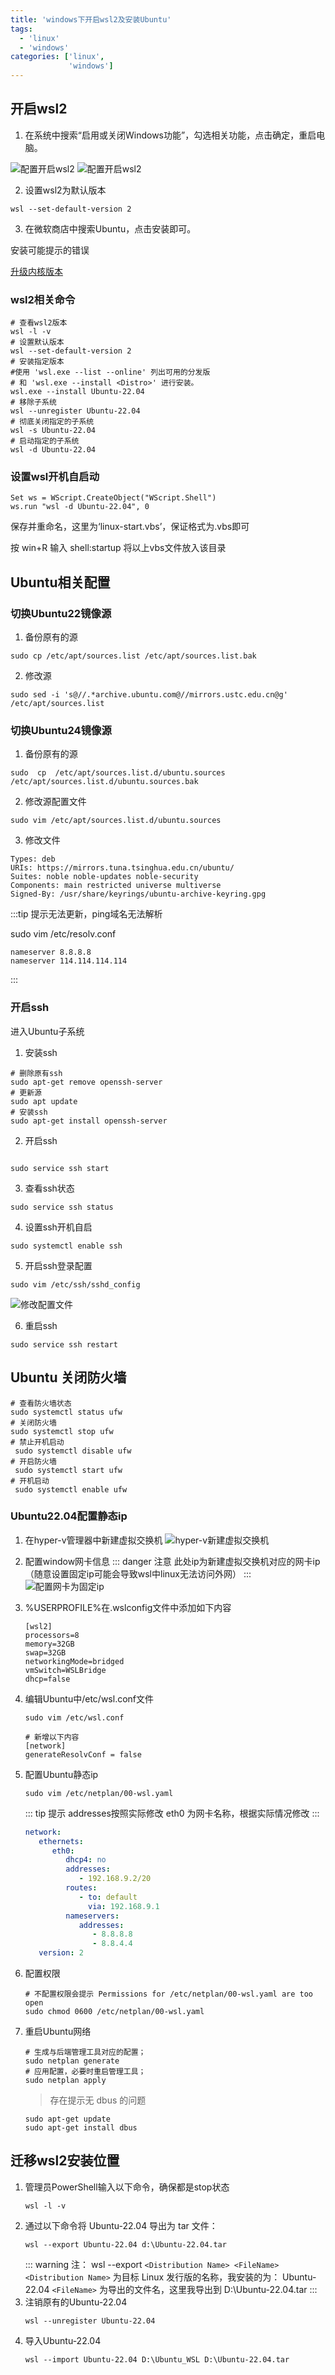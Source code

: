 ```yaml
---
title: 'windows下开启wsl2及安装Ubuntu'
tags:
  - 'linux'
  - 'windows'
categories: ['linux',
             'windows']
---
```


## 开启wsl2
1. 在系统中搜索“启用或关闭Windows功能”，勾选相关功能，点击确定，重启电脑。

![配置开启wsl2](./assets/2564dffb6c9b4fbabb13fa1d216094b8.png)
![配置开启wsl2](./assets/9344f62c952541528098aa362f063c12.png)

2. 设置wsl2为默认版本
```shell
wsl --set-default-version 2
```

3. 在微软商店中搜索Ubuntu，点击安装即可。

安装可能提示的错误

[升级内核版本](https://wslstorestorage.blob.core.windows.net/wslblob/wsl_update_x64.msi)

### wsl2相关命令
```shell
# 查看wsl2版本
wsl -l -v
# 设置默认版本
wsl --set-default-version 2
# 安装指定版本
#使用 'wsl.exe --list --online' 列出可用的分发版
# 和 'wsl.exe --install <Distro>' 进行安装。
wsl.exe --install Ubuntu-22.04
# 移除子系统
wsl --unregister Ubuntu-22.04
# 彻底关闭指定的子系统
wsl -s Ubuntu-22.04
# 启动指定的子系统
wsl -d Ubuntu-22.04
```

### 设置wsl开机自启动

```shell
Set ws = WScript.CreateObject("WScript.Shell")        
ws.run "wsl -d Ubuntu-22.04", 0
```
保存并重命名，这里为‘linux-start.vbs’，保证格式为.vbs即可

按 win+R 输入 shell:startup 将以上vbs文件放入该目录

## Ubuntu相关配置
### 切换Ubuntu22镜像源
1. 备份原有的源
```shell
sudo cp /etc/apt/sources.list /etc/apt/sources.list.bak
```
2. 修改源
```shell
sudo sed -i 's@//.*archive.ubuntu.com@//mirrors.ustc.edu.cn@g' /etc/apt/sources.list
```

### 切换Ubuntu24镜像源
1. 备份原有的源
```shell
sudo  cp  /etc/apt/sources.list.d/ubuntu.sources   /etc/apt/sources.list.d/ubuntu.sources.bak
```
2. 修改源配置文件
```shell
sudo vim /etc/apt/sources.list.d/ubuntu.sources
```

3. 修改文件
```shell
Types: deb
URIs: https://mirrors.tuna.tsinghua.edu.cn/ubuntu/
Suites: noble noble-updates noble-security
Components: main restricted universe multiverse
Signed-By: /usr/share/keyrings/ubuntu-archive-keyring.gpg
```


:::tip 
提示无法更新，ping域名无法解析

sudo vim /etc/resolv.conf

```properties
nameserver 8.8.8.8
nameserver 114.114.114.114
```
:::

### 开启ssh
进入Ubuntu子系统
1. 安装ssh
```shell
# 删除原有ssh
sudo apt-get remove openssh-server
# 更新源
sudo apt update
# 安装ssh
sudo apt-get install openssh-server
```
2. 开启ssh
```shell

sudo service ssh start
```

3. 查看ssh状态
```shell
sudo service ssh status
```

4. 设置ssh开机自启
```shell
sudo systemctl enable ssh
```
5. 开启ssh登录配置
```shell
sudo vim /etc/ssh/sshd_config
```
![修改配置文件](./assets/9f55eafc19f446309fc50fac4a58d808.png)

6. 重启ssh
```shell
sudo service ssh restart
```

## Ubuntu 关闭防火墙
```shell
# 查看防火墙状态
sudo systemctl status ufw
# 关闭防火墙
sudo systemctl stop ufw
# 禁止开机启动
 sudo systemctl disable ufw
# 开启防火墙
 sudo systemctl start ufw
# 开机启动
 sudo systemctl enable ufw
```

### Ubuntu22.04配置静态ip
1. 在hyper-v管理器中新建虚拟交换机
![hyper-v新建虚拟交换机](./assets/1712563646869.png)
2. 配置window网卡信息
   ::: danger 注意
   此处ip为新建虚拟交换机对应的网卡ip（随意设置固定ip可能会导致wsl中linux无法访问外网）
   :::    
![配置网卡为固定ip](./assets/1712626653084.png)

3. %USERPROFILE%在.wslconfig文件中添加如下内容
   ```shell
   [wsl2]
   processors=8
   memory=32GB
   swap=32GB
   networkingMode=bridged
   vmSwitch=WSLBridge
   dhcp=false
   
   ```
3. 编辑Ubuntu中/etc/wsl.conf文件
    ```shell
    sudo vim /etc/wsl.conf
    ```
    ```shell
   # 新增以下内容
    [network]
    generateResolvConf = false
    ```
4. 配置Ubuntu静态ip

    ```shell
    sudo vim /etc/netplan/00-wsl.yaml
    ```

    ::: tip 提示
    addresses按照实际修改
    eth0 为网卡名称，根据实际情况修改
    :::
    ```yaml
    network:
       ethernets:
          eth0:
             dhcp4: no
             addresses:
                - 192.168.9.2/20
             routes:
                - to: default
                  via: 192.168.9.1
             nameservers:
                addresses:
                   - 8.8.8.8
                   - 8.8.4.4
       version: 2
    
    ```

5. 配置权限
    ```shell
    # 不配置权限会提示 Permissions for /etc/netplan/00-wsl.yaml are too open
    sudo chmod 0600 /etc/netplan/00-wsl.yaml 
    ```

6. 重启Ubuntu网络
    ```shell
    # 生成与后端管理工具对应的配置；
    sudo netplan generate 
    # 应用配置，必要时重启管理工具；
    sudo netplan apply 
    ```
    > 存在提示无 dbus 的问题
    ```shell
    sudo apt-get update
    sudo apt-get install dbus
    ```

## 迁移wsl2安装位置
1. 管理员PowerShell输入以下命令，确保都是stop状态
   ```shell
   wsl -l -v
   ```
2. 通过以下命令将 Ubuntu-22.04 导出为 tar 文件：
   ```shell
   wsl --export Ubuntu-22.04 d:\Ubuntu-22.04.tar
   ```
   ::: warning
   注：
   wsl --export `<Distribution Name> <FileName>`
   `<Distribution Name>` 为目标 Linux 发行版的名称，我安装的为： Ubuntu-22.04
   `<FileName>` 为导出的文件名，这里我导出到 D:\Ubuntu-22.04.tar
   :::
3. 注销原有的Ubuntu-22.04
   ```shell
   wsl --unregister Ubuntu-22.04
   ```
4. 导入Ubuntu-22.04
   ```shell
   wsl --import Ubuntu-22.04 D:\Ubuntu_WSL D:\Ubuntu-22.04.tar
   ```



